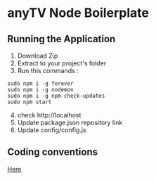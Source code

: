 anyTV Node Boilerplate
====================

Running the Application
---------------------

1. Download Zip
2. Extract to your project's folder
3. Run this commands :

<!-- language:console -->
    sudo npm i -g forever
    sudo npm i -g nodemon
    sudo npm i -g npm-check-updates
	sudo npm start

4. check http://localhost
5. Update package.json repository link
6. Update config/config.js


Coding conventions
---------------------

  [Here](https://github.com/anyTV/JS-conventions)
